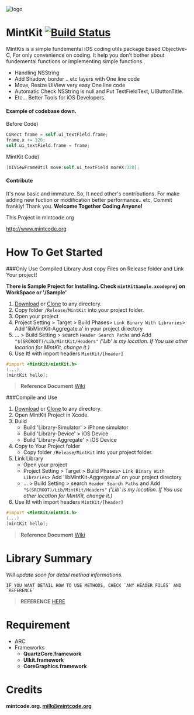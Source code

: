 ![logo](http://www.mintcode.org/images/mintkit.png)

MintKit [![Build Status](https://travis-ci.org/soleaf/MintKit.png?branch=master)](https://travis-ci.org/soleaf/MintKit)
=======

MintKis is a simple fundemental iOS coding utils package based Objective-C, For only convenience on coding. It help you don't bother about fundemental functions or implementing simple functions.
* Handling NSString
* Add Shadow, border .. etc layers with One line code
* Move, Resize UIView very easy One line code
* Automatic Check NSString is null and Put TextFieldText, UIButtonTitle.
* Etc... Better Tools for iOS Developers.


#### Example of codebase down.
Before Code)
```objective-c
CGRect frame = self.ui_textField.frame;
frame.x += 320;
self.ui_textField.frame = frame;
```
MintKit Code)
```objective-c
[UIViewFrameUtil move:self.ui_textField moreX:320];
```

#### Contribute 
It's now basic and immature. So, It need other's contributions.
For make adding new fuction or modification better performance.. etc,
Commit frankly! Thank you.
**Welcome Together Coding Anyone!**

This Project in mintcode.org

<http://www.mintcode.org>


How To Get Started
====

###Only Use Compiled Library
Just copy Files on Release folder and Link Your project!

**There is Sample Project for Installing. Check `mintKitSample.xcodeproj` on WorkSpace or '/Sample'**

1. [Download](https://github.com/soleaf/MintKit/archive/master.zip) or [Clone](github-mac://openRepo/https://github.com/soleaf/MintKit) to any directory.
2. Copy folder `/Release/MintKit` into your project folder.
3. Open your project
4. Project Setting > Target > Build Phases> `Link Binary With Libraries`> Add 'libMintKit-Aggregate.a' in your project directory
5. … > Build Setting > search `Header Search Paths`  and Add `"$(SRCROOT)/Lib/MintKit/Headers"` *('Lib' is my location. If You use other location for MintKit, change it.)*
6. Use It! with import headers `MintKit/[header]`

```objective-c
#import <MintKit/mintKit.h>
(...)
[mintKit hello];
```
> **Reference Document** [Wiki](https://github.com/soleaf/MintKit/wiki)

###Compile and Use

1. [Download](https://github.com/soleaf/MintKit/archive/master.zip) or [Clone](github-mac://openRepo/https://github.com/soleaf/MintKit) to any directory.
2. Open MintKit Project in Xcode.
3. Build
    * Build 'Library-Simulator' > iPhone simulator
    * Build 'Library-Device' > iOS Device
    * Build 'Library-Aggregate' > iOS Device
4. Copy to Your Project folder
    * Copy folder `/Release/MintKit` into your project folder.
5. Link Library
    * Open your project
    * Project Setting > Target > Build Phases> `Link Binary With Libraries`> Add 'libMintKit-Aggregate.a' on your project directory
    *  … > Build Setting > search `Header Search Paths`  and Add `"$(SRCROOT)/Lib/MintKit/Headers"` *('Lib' is my location. If You use other location for MintKit, change it.)*
6. Use It! with import headers `MintKit/[header]`

```objective-c
#import <MintKit/mintKit.h>
(...)
[mintKit hello];
```

> **Reference Document** [Wiki](https://github.com/soleaf/MintKit/wiki)

Library Summary
===
*Will update soon for detail method informations.*
```
IF YOU WANT DETAIL HOW TO USE METHODS, CHECK `ANY HEADER FILES` AND `REFERENCE`
```
> **REFERENCE** [HERE](https://github.com/soleaf/MintKit/wiki)

Requirement
===
* ARC
* Frameworks
   * <b>QuartzCore.framework<b/>
   * UIkit.framework
   * CoreGraphics.framework

Credits
===
mintcode.org.
<milk@mintcode.org>
